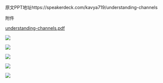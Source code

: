 原文PPT地址https://speakerdeck.com/kavya719/understanding-channels

附件 

[understanding-channels.pdf](attachments/WEBRESOURCEad1269a3d27fe1dd61c2f54570c412f0understanding-channels.pdf)

![](https://gitee.com/hxc8/images7/raw/master/img/202407190751939.jpg)







![](https://gitee.com/hxc8/images7/raw/master/img/202407190751280.jpg)



![](https://gitee.com/hxc8/images7/raw/master/img/202407190751581.jpg)



![](https://gitee.com/hxc8/images7/raw/master/img/202407190751079.jpg)



![](https://gitee.com/hxc8/images7/raw/master/img/202407190751958.jpg)



